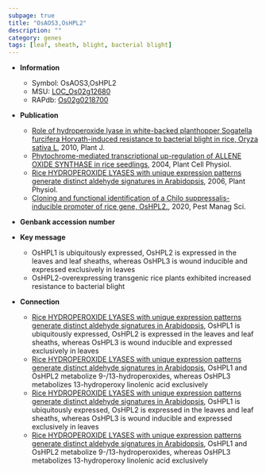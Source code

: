 ```yaml
---
subpage: true
title: "OsAOS3,OsHPL2"
description: ""
category: genes
tags: [leaf, sheath, blight, bacterial blight]
---
```


* **Information**  
    + Symbol: OsAOS3,OsHPL2  
    + MSU: [LOC_Os02g12680](http://rice.plantbiology.msu.edu/cgi-bin/ORF_infopage.cgi?orf=LOC_Os02g12680)  
    + RAPdb: [Os02g0218700](http://rapdb.dna.affrc.go.jp/viewer/gbrowse_details/irgsp1?name=Os02g0218700)  

* **Publication**  
    + [Role of hydroperoxide lyase in white-backed planthopper Sogatella furcifera Horvath-induced resistance to bacterial blight in rice, Oryza sativa L](http://www.ncbi.nlm.nih.gov/pubmed?term=Role+of+hydroperoxide+lyase+in+white-backed+planthopper+Sogatella+furcifera+Horvath-induced+resistance+to+bacterial+blight+in+rice,+Oryza+sativa+L%5BTitle%5D), 2010, Plant J.
    + [Phytochrome-mediated transcriptional up-regulation of ALLENE OXIDE SYNTHASE in rice seedlings](http://www.ncbi.nlm.nih.gov/pubmed?term=Phytochrome-mediated+transcriptional+up-regulation+of+ALLENE+OXIDE+SYNTHASE+in+rice+seedlings%5BTitle%5D), 2004, Plant Cell Physiol.
    + [Rice HYDROPEROXIDE LYASES with unique expression patterns generate distinct aldehyde signatures in Arabidopsis](http://www.ncbi.nlm.nih.gov/pubmed?term=Rice+HYDROPEROXIDE+LYASES+with+unique+expression+patterns+generate+distinct+aldehyde+signatures+in+Arabidopsis%5BTitle%5D), 2006, Plant Physiol.
    + [Cloning and functional identification of a Chilo suppressalis-inducible promoter of rice gene, OsHPL2.](http://www.ncbi.nlm.nih.gov/pubmed?term=Cloning+and+functional+identification+of+a+Chilo+suppressalis-inducible+promoter+of+rice+gene,+OsHPL2.%5BTitle%5D), 2020, Pest Manag Sci.

* **Genbank accession number**  

* **Key message**  
    + OsHPL1 is ubiquitously expressed, OsHPL2 is expressed in the leaves and leaf sheaths, whereas OsHPL3 is wound inducible and expressed exclusively in leaves
    + OsHPL2-overexpressing transgenic rice plants exhibited increased resistance to bacterial blight

* **Connection**  
    + [Rice HYDROPEROXIDE LYASES with unique expression patterns generate distinct aldehyde signatures in Arabidopsis](http://www.ncbi.nlm.nih.gov/pubmed?term=Rice+HYDROPEROXIDE+LYASES+with+unique+expression+patterns+generate+distinct+aldehyde+signatures+in+Arabidopsis%5BTitle%5D), OsHPL1 is ubiquitously expressed, OsHPL2 is expressed in the leaves and leaf sheaths, whereas OsHPL3 is wound inducible and expressed exclusively in leaves
    + [Rice HYDROPEROXIDE LYASES with unique expression patterns generate distinct aldehyde signatures in Arabidopsis](http://www.ncbi.nlm.nih.gov/pubmed?term=Rice+HYDROPEROXIDE+LYASES+with+unique+expression+patterns+generate+distinct+aldehyde+signatures+in+Arabidopsis%5BTitle%5D), OsHPL1 and OsHPL2 metabolize 9-/13-hydroperoxides, whereas OsHPL3 metabolizes 13-hydroperoxy linolenic acid exclusively
    + [Rice HYDROPEROXIDE LYASES with unique expression patterns generate distinct aldehyde signatures in Arabidopsis](http://www.ncbi.nlm.nih.gov/pubmed?term=Rice+HYDROPEROXIDE+LYASES+with+unique+expression+patterns+generate+distinct+aldehyde+signatures+in+Arabidopsis%5BTitle%5D), OsHPL1 is ubiquitously expressed, OsHPL2 is expressed in the leaves and leaf sheaths, whereas OsHPL3 is wound inducible and expressed exclusively in leaves
    + [Rice HYDROPEROXIDE LYASES with unique expression patterns generate distinct aldehyde signatures in Arabidopsis](http://www.ncbi.nlm.nih.gov/pubmed?term=Rice+HYDROPEROXIDE+LYASES+with+unique+expression+patterns+generate+distinct+aldehyde+signatures+in+Arabidopsis%5BTitle%5D), OsHPL1 and OsHPL2 metabolize 9-/13-hydroperoxides, whereas OsHPL3 metabolizes 13-hydroperoxy linolenic acid exclusively




